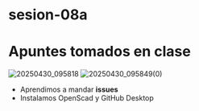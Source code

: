 # sesion-08a

# Apuntes tomados en clase
![20250430_095818](https://github.com/user-attachments/assets/a58c61b1-c922-467f-a3ed-1a8e30c4d670)
![20250430_095849(0)](https://github.com/user-attachments/assets/a90691f2-ef79-43a9-8c8a-41b114bec380)
 - Aprendimos a mandar **issues**
 - Instalamos OpenScad y GitHub Desktop
